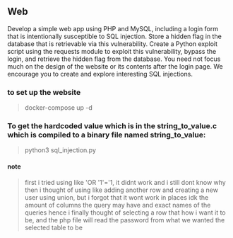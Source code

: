 ## Web
Develop a simple web app using PHP and MySQL, including a login form that is intentionally susceptible to SQL injection.
Store a hidden flag in the database that is retrievable via this vulnerability.
Create a Python exploit script using the requests module to exploit this vulnerability, bypass the login, and retrieve the hidden flag from the database.
You need not focus much on the design of the website or its contents after the login page.
We encourage you to create and explore interesting SQL injections.


### to set up the website
> docker-compose up -d

### To get the hardcoded value which is in the string_to_value.c which is compiled to a binary file named string_to_value:
> python3 sql_injection.py


#### note
> first i tried using like 'OR '1'='1, it didnt work and i still dont know why
> then i thought of using like adding another row and creating a new user using union, but i forgot that it wont work in places idk the amount of columns the query may have and exact names of the  queries
> hence i finally thought of selecting a row that how i want it to be, and the php file will read the password from what we wanted the selected table to be  

